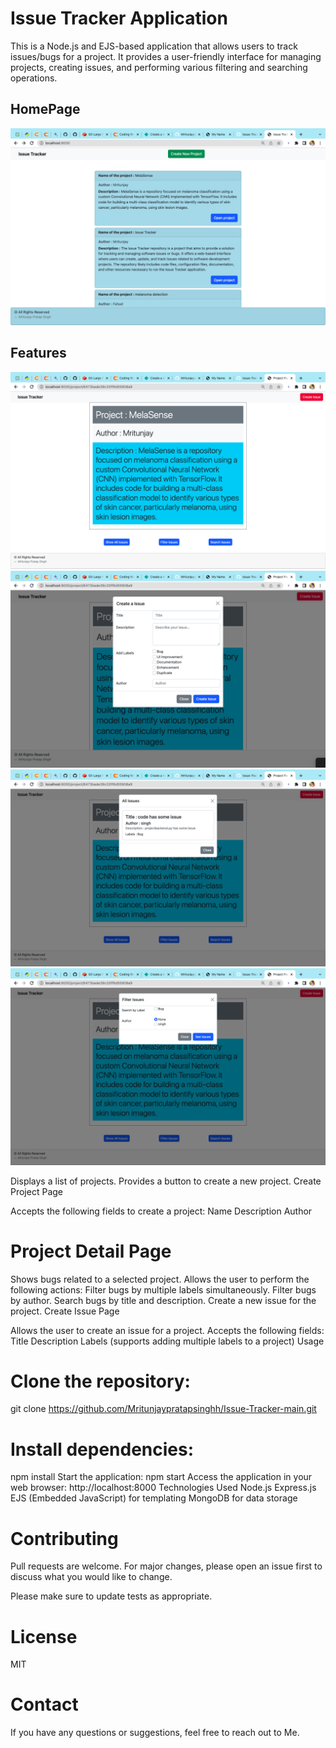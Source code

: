 # Issue Tracker Application
This is a Node.js and EJS-based application that allows users to track issues/bugs for a project. It provides a user-friendly interface for managing projects, creating issues, and performing various filtering and searching operations.

## HomePage
![Home Page](https://github.com/Mritunjaypratapsinghh/Issue-Tracker-main/blob/main/Readme-images/Screenshot%202023-05-29%20at%2002.05.14.png)

## Features
![Home Page](https://github.com/Mritunjaypratapsinghh/Issue-Tracker-main/blob/main/Readme-images/repo.png)
![Home Page](https://github.com/Mritunjaypratapsinghh/Issue-Tracker-main/blob/main/Readme-images/create%20issue.png)
![Home Page](https://github.com/Mritunjaypratapsinghh/Issue-Tracker-main/blob/main/Readme-images/all%20issue.png)
![Home Page](https://github.com/Mritunjaypratapsinghh/Issue-Tracker-main/blob/main/Readme-images/filter%20issue.png)


Displays a list of projects.
Provides a button to create a new project.
Create Project Page

Accepts the following fields to create a project:
Name
Description
Author

# Project Detail Page

Shows bugs related to a selected project.
Allows the user to perform the following actions:
Filter bugs by multiple labels simultaneously.
Filter bugs by author.
Search bugs by title and description.
Create a new issue for the project.
Create Issue Page

Allows the user to create an issue for a project.
Accepts the following fields:
Title
Description
Labels (supports adding multiple labels to a project)
Usage
# Clone the repository:

git clone https://github.com/Mritunjaypratapsinghh/Issue-Tracker-main.git
# Install dependencies:
npm install
Start the application:
npm start
Access the application in your web browser:
http://localhost:8000
Technologies Used
Node.js
Express.js
EJS (Embedded JavaScript) for templating
MongoDB for data storage


# Contributing
Pull requests are welcome. For major changes, please open an issue first to discuss what you would like to change.

Please make sure to update tests as appropriate.

# License
MIT

# Contact
If you have any questions or suggestions, feel free to reach out to Me.

